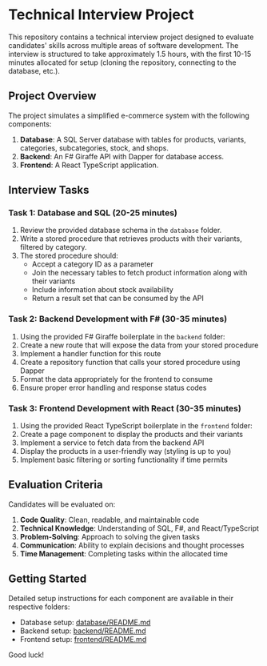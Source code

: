 # Technical Interview Project

This repository contains a technical interview project designed to evaluate candidates' skills across multiple areas of software development. The interview is structured to take approximately 1.5 hours, with the first 10-15 minutes allocated for setup (cloning the repository, connecting to the database, etc.).

## Project Overview

The project simulates a simplified e-commerce system with the following components:

1. **Database**: A SQL Server database with tables for products, variants, categories, subcategories, stock, and shops.
2. **Backend**: An F# Giraffe API with Dapper for database access.
3. **Frontend**: A React TypeScript application.

## Interview Tasks

### Task 1: Database and SQL (20-25 minutes)

1. Review the provided database schema in the `database` folder.
2. Write a stored procedure that retrieves products with their variants, filtered by category.
3. The stored procedure should:
   - Accept a category ID as a parameter
   - Join the necessary tables to fetch product information along with their variants
   - Include information about stock availability
   - Return a result set that can be consumed by the API

### Task 2: Backend Development with F# (30-35 minutes)

1. Using the provided F# Giraffe boilerplate in the `backend` folder:
2. Create a new route that will expose the data from your stored procedure
3. Implement a handler function for this route
4. Create a repository function that calls your stored procedure using Dapper
5. Format the data appropriately for the frontend to consume
6. Ensure proper error handling and response status codes

### Task 3: Frontend Development with React (30-35 minutes)

1. Using the provided React TypeScript boilerplate in the `frontend` folder:
2. Create a page component to display the products and their variants
3. Implement a service to fetch data from the backend API
4. Display the products in a user-friendly way (styling is up to you)
5. Implement basic filtering or sorting functionality if time permits

## Evaluation Criteria

Candidates will be evaluated on:

1. **Code Quality**: Clean, readable, and maintainable code
2. **Technical Knowledge**: Understanding of SQL, F#, and React/TypeScript
3. **Problem-Solving**: Approach to solving the given tasks
4. **Communication**: Ability to explain decisions and thought processes
5. **Time Management**: Completing tasks within the allocated time

## Getting Started

Detailed setup instructions for each component are available in their respective folders:

- Database setup: [database/README.md](database/README.md)
- Backend setup: [backend/README.md](backend/README.md)
- Frontend setup: [frontend/README.md](frontend/README.md)

Good luck! 